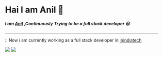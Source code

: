 #  Hai I am Anil :raising_hand:

  #####  I am [Anil](https://github.com/Anil-mn) ,Continuously Trying to be a full stack developer :smiley:



---
:: Now i am currently working as a full stack developer in [inindiatech](https://inindiatech.com) 


<img src="https://img.shields.io/badge/node.js%20-%2343853D.svg?&style=for-the-badge&logo=node.js&logoColor=white"/>
<img src="https://img.shields.io/badge/javascript%20-%23323330.svg?&style=for-the-badge&logo=javascript&logoColor=%23F7DF1E"/>




